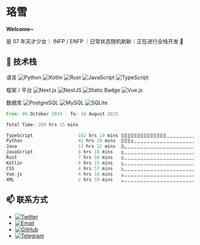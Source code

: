 # 珞雪

**Welcome~**

是 07 年天才少女｜ INFP / ENFP ｜日常状态随机刷新｜正在进行全栈开发 🚀

## 🔧 技术栈

语言 ![Python](https://img.shields.io/badge/-Python-FFD43B?style=flat&logo=python&logoColor=306998) ![Kotlin](https://img.shields.io/badge/-Kotlin-0095D5?style=flat&logo=kotlin&logoColor=white) ![Rust](https://img.shields.io/badge/-Rust-DEA584?style=flat&logo=rust&logoColor=white) ![JavaScript](https://img.shields.io/badge/-JavaScript-F0DB4F?style=flat&logo=javascript&logoColor=323330) ![TypeScript](https://img.shields.io/badge/-TypeScript-3178C6?style=flat&logo=typescript&logoColor=white)

框架 / 平台 ![Next.js](https://img.shields.io/badge/-Next.js-000000?style=flat&logo=next.js&logoColor=white) ![NestJS](https://img.shields.io/badge/-NestJS-E0234E?style=flat&logo=nestjs&logoColor=white) ![Static Badge](https://img.shields.io/badge/-Actix%20Web-000000?logo=actix&logoColor=white&color=black) ![Vue.js](https://img.shields.io/badge/-Vue.js-4FC08D?style=flat&logo=vue.js&logoColor=35495E)

数据库 ![PostgreSQL](https://img.shields.io/badge/-PostgreSQL-336791?style=flat&logo=postgresql&logoColor=white) ![MySQL](https://img.shields.io/badge/-MySQL-4479A1?style=flat&logo=mysql&logoColor=white) ![SQLite](https://img.shields.io/badge/-SQLite-07405E?style=flat&logo=sqlite&logoColor=white)

<!--START_SECTION:waka-->

```rust
From: 06 October 2024 - To: 10 August 2025

Total Time: 289 hrs 15 mins

TypeScript                 162 hrs 19 mins ⣿⣿⣿⣿⣿⣿⣿⣿⣿⣿⣿⣿⣿⣿⣀⣀⣀⣀⣀⣀⣀⣀⣀⣀⣀   55.81 %
Python                     42 hrs 20 mins  ⣿⣿⣿⣶⣀⣀⣀⣀⣀⣀⣀⣀⣀⣀⣀⣀⣀⣀⣀⣀⣀⣀⣀⣀⣀   14.56 %
Java                       13 hrs 22 mins  ⣿⣄⣀⣀⣀⣀⣀⣀⣀⣀⣀⣀⣀⣀⣀⣀⣀⣀⣀⣀⣀⣀⣀⣀⣀   04.60 %
JavaScript                 8 hrs 18 mins   ⣶⣀⣀⣀⣀⣀⣀⣀⣀⣀⣀⣀⣀⣀⣀⣀⣀⣀⣀⣀⣀⣀⣀⣀⣀   02.86 %
Rust                       7 hrs 50 mins   ⣶⣀⣀⣀⣀⣀⣀⣀⣀⣀⣀⣀⣀⣀⣀⣀⣀⣀⣀⣀⣀⣀⣀⣀⣀   02.70 %
Kotlin                     6 hrs 15 mins   ⣦⣀⣀⣀⣀⣀⣀⣀⣀⣀⣀⣀⣀⣀⣀⣀⣀⣀⣀⣀⣀⣀⣀⣀⣀   02.15 %
CSS                        4 hrs 57 mins   ⣦⣀⣀⣀⣀⣀⣀⣀⣀⣀⣀⣀⣀⣀⣀⣀⣀⣀⣀⣀⣀⣀⣀⣀⣀   01.71 %
Vue.js                     4 hrs 18 mins   ⣤⣀⣀⣀⣀⣀⣀⣀⣀⣀⣀⣀⣀⣀⣀⣀⣀⣀⣀⣀⣀⣀⣀⣀⣀   01.48 %
XML                        2 hrs 59 mins   ⣤⣀⣀⣀⣀⣀⣀⣀⣀⣀⣀⣀⣀⣀⣀⣀⣀⣀⣀⣀⣀⣀⣀⣀⣀   01.03 %
```

<!--END_SECTION:waka-->

## 📫 联系方式

- [![Twitter](https://img.shields.io/badge/Twitter-1DA1F2?style=flat&logo=twitter&logoColor=white)](https://twitter.com/luoxue3943)
- [![Email](https://img.shields.io/badge/Email-D14836?style=flat&logo=gmail&logoColor=white)](mailto:luoxue3943@gmail.com)
- [![GitHub](https://img.shields.io/badge/GitHub-181717?style=flat&logo=github&logoColor=white)](https://github.com/luoxue3943)
- [![Telegram](https://img.shields.io/badge/Telegram-0088cc?style=flat&logo=telegram&logoColor=white)](https://t.me/luoxue3943)
